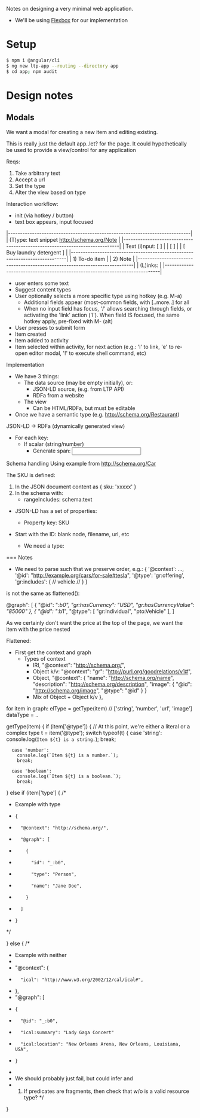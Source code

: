 Notes on designing a very minimal web application.

- We'll be using [Flexbox](https://developer.mozilla.org/en-US/docs/Web/CSS/CSS_Flexible_Box_Layout/Basic_Concepts_of_Flexbox) for our implementation

# Setup

```bash
$ npm i @angular/cli
$ ng new ltp-app --routing --directory app
$ cd app; npm audit
```


# Design notes

## Modals

We want a modal for creating a new item and editing existing.

This is really just the default app..let? for the page. It could hypothetically
be used to provide a view/control for any application


Reqs:
1) Take arbitrary text
2) Accept a url
3) Set the type
4) Alter the view based on type

Interaction workflow:
- init (via hotkey / button)
- text box appears, input focused

|----------------------------------------------------------------------------|
| (T)ype: text snippet <http://schema.org/Note>                              |
|----------------------------------------------------------------------------|
|  Text (i)nput: [                                                         ] |
|                [                                                         ] |
|                [ Buy laundry detergent                                   ] |
|----------------------------------------------------------------------------|
| 1) To-do item                                                              |
| 2) Note                                                                    |
|----------------------------------------------------------------------------|
| (L)inks:                                                                   |
|----------------------------------------------------------------------------|
- user enters some text
- Suggest content types
- User optionally selects a more specific type using hotkey (e.g. M-a)
    - Additional fields appear (most-common fields, with [..more..] for all
    - When no input field has focus, '/' allows searching through fields, or
      activating the 'link' action ('l'). When field IS focused, the same
      hotkey apply, pre-fixed with M- (alt)
- User presses <enter> to submit form
- Item created
- Item added to activity
- Item selected within activity, for next action (e.g.: 'l' to link, 'e' to
  re-open editor modal, '!' to execute shell command, etc)

Implementation

- We have 3 things:
    - The data source (may be empty initially), or:
        - JSON-LD source, (e.g. from LTP API)
        - RDFa from a website
    - The view
        - Can be HTML/RDFa, but must be editable
- Once we have a semantic type (e.g. http://schema.org/Restaurant)


JSON-LD -> RDFa (dynamically generated view)

- For each key:
    - If scalar (string/number)
        - Generate span: <span property="{{ key }}"><input type="text">


Schema handling
Using example from http://schema.org/Car

The SKU is defined:
1) In the JSON document content as { sku: 'xxxxx' }
2) In the schema with:
    - rangeIncludes: schema:text

- JSON-LD has a set of properties:
    - Property key: SKU

- Start with the ID: blank node, filename, url, etc
  - We need a type:


=== Notes

- We need to parse such that we preserve order, e.g.:
 { '@context': ...,
   '@id': "http://example.org/cars/for-sale#tesla",
   '@type': 'gr:offering',
   'gr:includes': { // vehicle // }
 }

is not the same as flattened():

 @graph": [
    { "@id": "_:b0", "gr:hasCurrency": "USD", "gr:hasCurrencyValue": "85000" },
    { "@id": "_:b1", "@type": [ "gr:Individual", "pto:Vehicle" ],
  ]

As we certainly don't want the price at the top of the page, we want the item with the price nested

Flattened:

  - First get the context and graph
    - Types of context
      - IRI,         "@context":  "http://schema.org/",
      - Object k/v:  "@context":  "gr":  "http://purl.org/goodrelations/v1#",
      - Object,      "@context":  {      "name": "http://schema.org/name",
                                         "description": "http://schema.org/description",
                                         "image": { "@id": "http://schema.org/image", "@type": "@id" } }
      - Mix of Object + Object k/v
    },



for item in graph:
  elType = getType(item) // ['string', 'number', 'url', 'image']
  dataType = ..


getType(item) {
  if (item['@type']) {
    // At this point, we're either a literal or a complex type
    t = item('@type');
    switch typeof(t) {
      case 'string':
        console.log(`Item ${t} is a string.`);
        break;
        
      case 'number':
        console.log(`Item ${t} is a number.`);
        break;
        
      case 'boolean':
        console.log(`Item ${t} is a boolean.`);
        break;
        
  } else if (item['type'] {
  /*
   * Example with type 
   *     {
   *       "@context": "http://schema.org/",
   *       "@graph": [
   *         {
   *           "id": "_:b0",
   *           "type": "Person",
   *           "name": "Jane Doe",
   *         }
   *       ]
   *     }
   */


  } else {
  /*
   * Example with neither
   *
   *  "@context": {
   *       "ical": "http://www.w3.org/2002/12/cal/ical#",
   *   },
   *   "@graph": [
   *     {
   *       "@id": "_:b0",
   *       "ical:summary": "Lady Gaga Concert"
   *       "ical:location": "New Orleans Arena, New Orleans, Louisiana, USA",
   *     }
   *
   * We should probably just fail, but could infer and
   *   1) If predicates are fragments, then check that w/o is a valid resource type?
   */
    

  }
